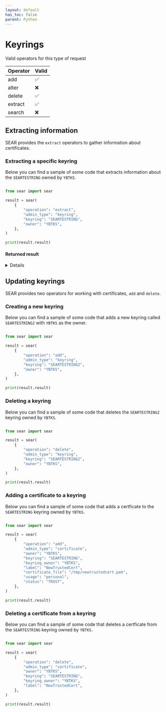 ```yaml
---
layout: default
has_toc: false
parent: Python
---
```



# Keyrings

Valid operators for this type of request

| Operator | Valid |
|----------|-------|
| add      | ✅    |
| alter    | ❌    |
| delete   | ✅    |
| extract  | ✅    |
| search   | ❌    |

## Extracting information

SEAR provides the `extract` operators to gather information about certificates.

### Extracting a specific keyring

Below you can find a sample of some code that extracts information about the `SEARTESTRING` owned by `YBTKS`.

```python

from sear import sear

result = sear(
    {
        "operation": "extract",
        "admin_type": "keyring",
        "keyring": "SEARTESTRING",
        "owner": "YBTKS",
    },
)

print(result.result)
```

#### Returned result

<details>

```python
{
  "keyring": {
    "certificates": [
      {
        "DN": "/CN=SEAR TEST CERT",
        "default": "yes",
        "extensions": [
          {
            "critical": "yes",
            "name": "nsComment",
            "value": "Generated by the Security Server for z/OS (RACF)"
          },
          {
            "critical": "no",
            "name": "keyUsage",
            "usages": [
              "digitalSignature",
              "nonRepudiation",
              "keyEncipherment",
              "dataEncipherment"
            ]
          },
          {
            "critical": "yes",
            "name": "subjectKeyIdentifier",
            "value": "34:71:82:03:F0:08:4B:3C:78:54:FF:77:EE:9A:81:A4:2C:E1:1A:49"
          },
          {
            "critical": "yes",
            "name": "authorityKeyIdentifier",
            "value": "6A:22:36:02:E0:DF:95:54:23:1E:A1:6E:EC:4A:44:87:E9:BB:A1:CC"
          }
        ],
        "fingerprints": [
          {
            "sha256": "AB:11:7D:A9:8C:13:E6:52:41:21:44:02:BD:43:72:BE:B3:FB:67:13:FE:25:18:D5:01:2D:F9:3E:4A:50:C9:1C"
          },
          {
            "sha1": "C3:63:03:A4:B2:EB:A2:B7:AB:B3:35:A7:BB:0C:49:D3:4D:68:EB:D1"
          },
          {
            "md5": "1F:E8:9C:6E:00:65:FF:4E:D0:DF:54:40:3E:7C:A5:BB"
          }
        ],
        "issuer": "/CN=YIN CA 2024C",
        "keySize": 4096,
        "label": "SEARTESTCERT",
        "notAfter": "2034-05-19 21:59:59",
        "notBefore": "2025-05-18 22:00:00",
        "owner": "YBTKS",
        "privateKey": "yes",
        "serialNumber": "02",
        "signature": {
          "algorithm": "sha256WithRSAEncryption",
          "value": "11:53:CE:BC:65:31:A3:D1:54:C3:27:CA:3A:FE:2C:9E:43:1C:3B:53:5F:66:3F:DD:F7:44:0C:68:B3:F3:B7:A5:39:76:75:F6:8F:D6:9A:34:8E:D4:E8:F8:CA:65:A2:53:03:13:06:39:9B:B3:59:41:79:19:E0:37:22:BC:60:03:23:C7:90:17:72:45:BE:50:D0:F2:B7:08:FA:B7:67:63:66:3F:7B:F2:22:11:20:A5:72:E3:CB:5D:8B:48:54:77:B6:FF:7E:25:B1:ED:E0:57:2F:77:2A:1B:AC:81:0B:85:49:9C:FF:0E:04:EE:D6:AD:B0:F2:4C:80:66:3B:C1:23:C0:D4:BF:3E:67:AD:5B:B9:98:83:74:7F:7E:24:B8:09:82:DC:6D:7B:D4:B4:31:90:6B:45:C3:49:36:65:43:B7:19:F3:85:D0:B7:37:11:0F:82:BD:04:83:5E:A7:57:47:1A:E4:E9:D8:DE:66:13:F2:AA:EF:2D:5E:C9:48:9E:C5:D8:10:55:80:6E:55:13:47:89:9C:82:01:82:66:DC:76:CB:67:BB:7B:41:49:88:7A:1A:0E:66:81:D5:A9:1F:2E:C8:04:06:44:B7:61:A7:52:33:FC:F2:AD:C0:6B:FC:C6:26:9D:A6:1F:83:8B:8F:B2:19:9B:4D:95:35:F2:D8:80:21:BE:EB:73:62:54:61:79:46:03:BD:AA:27:8F:D0:DA:7F:AE:4C:69:E0:0F:39:2A:03:2E:37:BE:3E:64:AA:80:18:FE:BD:09:2E:7F:CB:82:5A:FA:7B:25:39:70:47:7A:96:71:D9:7F:E9:90:15:E7:7B:D1:6A:53:DF:FF:F5:AA:4C:D0:C2:E7:1B:67:DA:E9:F2:B5:64:ED:74:5D:FC:2B:98:D5:36:B5:A4:B5:47:2E:7E:FC:88:C7:AF:2F:88:7C:04:00:DD:AF:3C:9E:6F:C3:2E:34:F0:F3:92:12:6D:0F:8F:D5:ED:5F:78:46:B8:BC:B3:8A:E0:13:9E:3E:26:FE:E4:EA:C8:C0:5D:5C:C2:36:EF:44:C0:D0:45:98:ED:AA:10:92:C4:ED:1C:C4:CA:39:DC:DD:F3:B5:FB:2D:44:F0:EC:80:7C:CA:5E:0F:95:C9:C0:3D:06:32:A9:FC:65:DB:B9:56:46:AE:20:B3:B5:D0:E4:89:7B:E7:7F:66:9F:84:60:24:EB:92:BD:29:DD:DB:F7:B4:A9:C4:C0:66:88:E2:BC:10:D3:96:22:93:74:4E:0C:13:69:02:9A:A0:94:71:4E:51:8C:17:2A:89:9E:A9:C6:51:94:4E:6F:6D:5A:A7:8A:A5:52:58:C8:BE:A5:4B:A4:CE:58:F8:DF:E2:AC:64"
        },
        "status": "TRUST",
        "usage": "personal",
        "version": 3
      }
    ]
  },
  "return_codes": {
    "racf_reason_code": 0,
    "racf_return_code": 0,
    "saf_return_code": 0,
    "sear_return_code": 0
  }
}
```

</details>

## Updating keyrings

SEAR provides two operators for working with certificates, `add` and `delete`.

### Creating a new keyring

Below you can find a sample of some code that adds a new keyring called `SEARTESTRING2` with `YBTKS` as the owner.

```python

from sear import sear

result = sear(
    {
        "operation": "add",
        "admin_type": "keyring",
        "keyring": "SEARTESTRING2",
        "owner": "YBTKS",
    },
)

print(result.result)
```

### Deleting a keyring

Below you can find a sample of some code that deletes the `SEARTESTRING2` keyring owned by `YBTKS`.

```python

from sear import sear

result = sear(
    {
        "operation": "delete",
        "admin_type": "keyring",
        "keyring": "SEARTESTRING2",
        "owner": "YBTKS",
    },
)

print(result.result)
```

### Adding a certificate to a keyring

Below you can find a sample of some code that adds a certficate to the `SEARTESTRING` keyring owned by `YBTKS`.

```python

from sear import sear

result = sear(
    {
        "operation": "add",
        "admin_type": "certificate",
        "owner": "YBTKS",
        "keyring": "SEARTESTRING",
        "keyring_owner": "YBTKS",
        "label": "NewTrustedCert",
        "certificate_file": "/tmp/newtrustedcert.pem",
        "usage": "personal",
        "status": "TRUST",
    },
)

print(result.result)
```

### Deleting a certificate from a keyring

Below you can find a sample of some code that deletes a certficate from the `SEARTESTRING` keyring owned by `YBTKS`.

```python

from sear import sear

result = sear(
    {
        "operation": "delete",
        "admin_type": "certificate",
        "owner": "YBTKS",
        "keyring": "SEARTESTRING",
        "keyring_owner": "YBTKS",
        "label": "NewTrustedCert",
    },
)

print(result.result)
```

